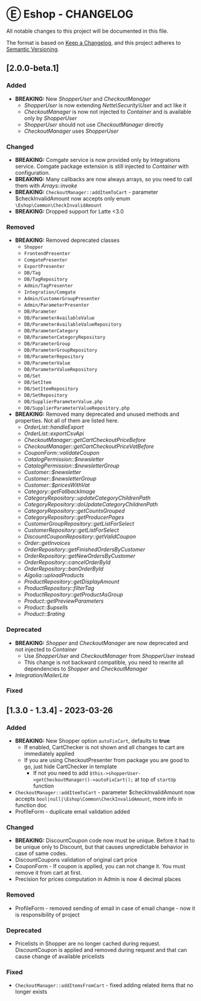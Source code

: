 # Ⓔ Eshop - CHANGELOG

All notable changes to this project will be documented in this file.

The format is based on [Keep a Changelog](https://keepachangelog.com/en/1.0.0/),
and this project adheres to [Semantic Versioning](https://semver.org/spec/v2.0.0.html).

## [2.0.0-beta.1]

### Added
- **BREAKING:** New *ShopperUser* and *CheckoutManager*
  - *ShopperUser* is now extending *Nette\Security\User* and act like it
  - *CheckoutManager* is now not injected to *Container* and is available only by *ShopperUser*
  - *ShopperUser* should not use *CheckoutManager* directly
  - *CheckoutManager* uses *ShopperUser*
### Changed
- **BREAKING:** Comgate service is now provided only by Integrations service. Comgate package extension is still injected to *Container* with configuration.
- **BREAKING:** Many callbacks are now always arrays, so you need to call them with *Arrays::invoke*
- **BREAKING:** `CheckoutManager::addItemToCart` - parameter $checkInvalidAmount now accepts only enum `\Eshop\Common\CheckInvalidAmount`
- **BREAKING:** Dropped support for Latte <3.0
### Removed
- **BREAKING:** Removed deprecated classes
  - `Shopper`
  - `FrontendPresenter`
  - `ComgatePresenter`
  - `ExportPresenter`
  - `DB/Tag`
  - `DB/TagRepository`
  - `Admin/TagPresenter`
  - `Integration/Comgate`
  - `Admin/CustomerGroupPresenter`
  - `Admin/ParameterPresenter`
  - `DB/Parameter`
  - `DB/ParameterAvailableValue`
  - `DB/ParameterAvailableValueRepository`
  - `DB/ParameterCategory`
  - `DB/ParameterCategoryRepository`
  - `DB/ParameterGroup`
  - `DB/ParameterGroupRepository`
  - `DB/ParameterRepository`
  - `DB/ParameterValue`
  - `DB/ParameterValueRepository`
  - `DB/Set`
  - `DB/SetItem`
  - `DB/SetItemRepository`
  - `DB/SetRepository`
  - `DB/SupplierParameterValue.php`
  - `DB/SupplierParameterValueRepository.php`
- **BREAKING:** Removed many deprecated and unused methods and properties. Not all of them are listed here.
  - *OrderList::handleExport*
  - *OrderList::exportCsvApi*
  - *CheckoutManager::getCartCheckoutPriceBefore*
  - *CheckoutManager::getCartCheckoutPriceVatBefore*
  - *CouponForm::validateCoupon*
  - *CatalogPermission::$newsletter*
  - *CatalogPermission::$newsletterGroup*
  - *Customer::$newsletter*
  - *Customer::$newsletterGroup*
  - *Customer::$pricesWithVat*
  - *Category::getFallbackImage*
  - *CategoryRepository::updateCategoryChildrenPath*
  - *CategoryRepository::doUpdateCategoryChildrenPath*
  - *CategoryRepository::getCountsGrouped*
  - *CategoryRepository::getProducerPages*
  - *CustomerGroupRepository::getListForSelect*
  - *CustomerRepository::getListForSelect*
  - *DiscountCouponRepository::getValidCoupon*
  - *Order::getInvoices*
  - *OrderRepository::getFinishedOrdersByCustomer*
  - *OrderRepository::getNewOrdersByCustomer*
  - *OrderRepository::cancelOrderById*
  - *OrderRepository::banOrderById*
  - *Algolia::uploadProducts*
  - *ProductRepository::getDisplayAmount*
  - *ProductRepository::filterTag*
  - *ProductRepository::getProductAsGroup*
  - *Product::getPreviewParameters*
  - *Product::$upsells*
  - *Product::$rating*
### Deprecated
 - **BREAKING:** *Shopper* and *CheckoutManager* are now deprecated and not injected to *Container*
   - Use *ShopperUser* and *CheckoutManager* from *ShopperUser* instead
   - This change is not backward compatible, you need to rewrite all dependencies to *Shopper* and *CheckoutManager*
 - *Integration/MailerLite*
### Fixed

## [1.3.0 - 1.3.4] - 2023-03-26

### Added
- **BREAKING:** New Shopper option `autoFixCart`, defaults to **true**
  - If enabled, CartChecker is not shown and all changes to cart are immediately applied
  - If you are using CheckoutPresenter from package you are good to go, just hide CartChecker in template
    - If not you need to add `$this->shopperUser->getCheckoutManager()->autoFixCart();` at top of `startUp` function
- `CheckoutManager::addItemToCart` - parameter $checkInvalidAmount now accepts `bool|null|\Eshop\Common\CheckInvalidAmount`, more info in function doc
- ProfileForm - duplicate email validation added

### Changed
- **BREAKING:** DiscountCoupon code now must be unique. Before it had to be unique only to Discount, but that causes unpredictable behavior in case of same codes. 
- DiscountCoupons validation of original cart price
- CouponForm - If coupon is applied, you can not change it. You must remove it from cart at first.
- Precision for prices computation in Admin is now 4 decimal places

### Removed
- ProfileForm - removed sending of email in case of email change - now it is responsibility of project

### Deprecated
- Pricelists in Shopper are no longer cached during request. DiscountCoupon is applied and removed during request and that can cause change of available pricelists

### Fixed
- `CheckoutManager::addItemsFromCart` - fixed adding related items that no longer exists
